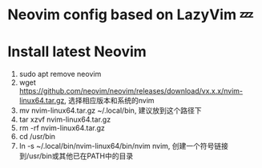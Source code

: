 # Neovim config based on LazyVim 💤

# Install latest Neovim

1. sudo apt remove neovim
2. wget https://github.com/neovim/neovim/releases/download/vx.x.x/nvim-linux64.tar.gz, 选择相应版本和系统的nvim
3. mv nvim-linux64.tar.gz ~/.local/bin, 建议放到这个路径下
3. tar xzvf nvim-linux64.tar.gz
4. rm -rf nvim-linux64.tar.gz
5. cd /usr/bin
6. ln -s ~/.local/bin/nvim-linux64/bin/nvim nvim, 创建一个符号链接到/usr/bin或其他已在PATH中的目录


